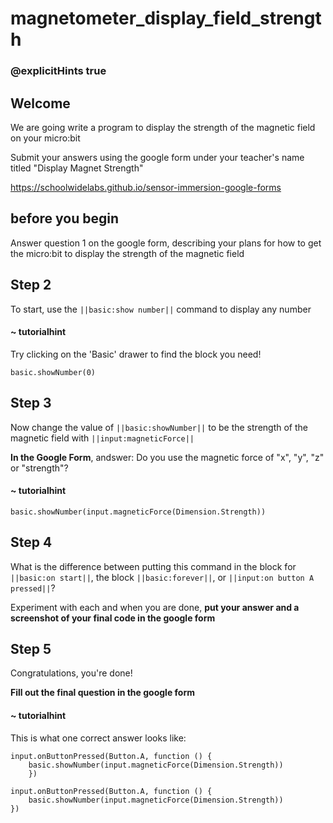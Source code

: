 # magnetometer_display_field_strength
### @explicitHints true
 
## Welcome
 
We are going write a program to display the strength of the magnetic field on your micro:bit
 
Submit your answers using the google form under your teacher's name titled "Display Magnet Strength"
 
https://schoolwidelabs.github.io/sensor-immersion-google-forms 

 
## before you begin
 
Answer question 1 on the google form, describing your plans for how to get the micro:bit to display the strength of the magnetic field
 
## Step 2
 
To start, use the ``||basic:show number||`` command to display any number
 
#### ~ tutorialhint
Try clicking on the 'Basic' drawer to find the block you need!
 
```blocks
basic.showNumber(0)
```
 
## Step 3
 
Now change the value of ``||basic:showNumber||`` to be the strength of the magnetic field with ``||input:magneticForce||`` 
 
**In the Google Form**, andswer: Do you use the magnetic force of "x", "y", "z" or "strength"? 
 
#### ~ tutorialhint
```blocks
basic.showNumber(input.magneticForce(Dimension.Strength))
```
 
## Step 4
 
What is the difference between putting this command in the block for ``||basic:on start||``, the block ``||basic:forever||``, or ``||input:on button A pressed||``?
 
Experiment with each and when you are done, **put your answer and a screenshot of your final code in the google form**
 
## Step 5
 
Congratulations, you're done!
 
**Fill out the final question in the google form**
 
#### ~ tutorialhint
This is what one correct answer looks like:
```blocks
input.onButtonPressed(Button.A, function () {
    basic.showNumber(input.magneticForce(Dimension.Strength))
    })
```
 
```ghost
input.onButtonPressed(Button.A, function () {
    basic.showNumber(input.magneticForce(Dimension.Strength))
})
```
    
